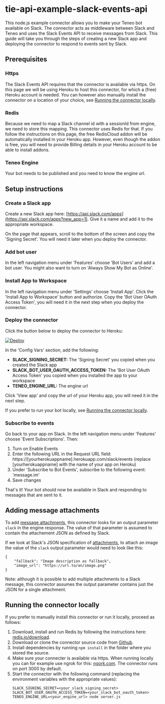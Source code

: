 # tie-api-example-slack-events-api
This node.js example connector allows you to make your Teneo bot available on Slack. The connector acts as middleware between Slack and Teneo and uses the Slack Events API to receive messages from Slack. This guide will take you through the steps of creating a new Slack app and deploying the connector to respond to events sent by Slack.

## Prerequisites
### Https
The Slack Events API requires that the connector is available via https. On this page we will be using Heroku to host this connector, for which a (free) Heroku account is needed. You can however also manually install the connector on a location of your choice, see [Running the connector locally](#running-the-connector-locally).

### Redis
Because we need to map a Slack channel id with a sessionId from engine, we need to store this mapping. This connector uses Redis for that. If you follow the instructions on this page, the free RedisCloud addon will be automatically installed in your Heroku app. However, even though the addon is free, you will need to provide Billing details in your Heroku account to be able to install addons.

### Teneo Engine
Your bot needs to be published and you need to know the engine url.

## Setup instructions
### Create a Slack app
Create a new Slack app here: [https://api.slack.com/apps](https://api.slack.com/apps?new_app=1). Give it a name and add it to the appropriate workspace.

On the page that appears, scroll to the bottom of the screen and copy the 'Signing Secret'. You will need it later when you deploy the connector.

### Add bot user
In the left navigation menu under 'Features' choose 'Bot Users' and add a bot user. You might also want to turn on 'Always Show My Bot as Online'.

### Install App to Workspace
In the left navigation menu under 'Settings' choose 'Install App'. Click the 'Install App to Workspace' button and authorize. Copy the 'Bot User OAuth Access Token', you will need it in the next step when you deploy the connector.

### Deploy the connector
Click the button below to deploy the connector to Heroku:

[![Deploy](https://www.herokucdn.com/deploy/button.svg?classes=noborder)](https://heroku.com/deploy?template=https://github.com/artificialsolutions/tie-api-example-slack-events-api)

In the 'Config Vars' section, add the following:
* **SLACK_SIGNING_SECRET:** The 'Signing Secret' you copied when you created the Slack app 
* **SLACK_BOT_USER_OAUTH_ACCESS_TOKEN:** The 'Bot User OAuth Access Token' you copied when you installed the app to your workspace
* **TENEO_ENGINE_URL:** The engine url

Click 'View app' and copy the url of your Heroku app, you will need it in the next step.

If you prefer to run your bot locally, see [Running the connector locally](#running-the-connector-locally).

### Subscribe to events
Go back to your app on Slack. In the left navigation menu under 'Features' choose 'Event Subscriptions'. Then:
1. Turn on Enable Events
2. Enter the following URL in the Request URL field: https://[yourherokuappname].herokuapp.com/slack/events (replace [yourherokuappname] with the name of your app on Heroku)
3. Under 'Subscribe to Bot Events', subscribe to the following event: 'message.im'
4. Save changes

That's it! Your bot should now be available in Slack and responding to messages that are sent to it.

## Adding message attachments
To add [message attachments](https://api.slack.com/docs/message-attachments), this connector looks for an output parameter `slack` in the engine response. The value of that parameter is assumed to contain the attachement JSON as defined by Slack.

If we look at Slack's JSON specification of [attachments](https://api.slack.com/docs/message-attachments#attachment_structure), to attach an image the value of the `slack` output parameter would need to look like this: 
```
{
    "fallback": "Image description as fallback",
    "image_url": "https://url.to/an/image.png"
}
```

Note: although it is possible to add multiple attachments to a Slack message, this connector assumes the output parameter contains just the JSON for a single attachment.

## Running the connector locally
If you prefer to manually install this connector or run it locally, proceed as follows:
1. Download, install and run Redis by following the instructions here: [redis.io/download](https://redis.io/download).
2. Download or clone the connector source code from [Github](https://github.com/artificialsolutions/tie-api-example-slack-events-api).
3. Install dependencies by running `npm install` in the folder where you stored the source.
4. Make sure your connecter is available via https. When running locally you can for example use ngrok for this: [ngork.com](https://ngrok.com). The connector runs on port 3000 by default.
5. Start the connector with the following command (replacing the environment variables with the appropriate values):
    ```
    SLACK_SIGNING_SECRET=<your_slack_signing_secret> SLACK_BOT_USER_OAUTH_ACCESS_TOKEN=<your_slack_bot_oauth_token> TENEO_ENGINE_URL=<your_engine_url> node server.js
    ```